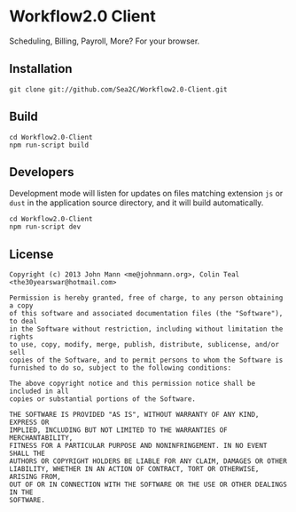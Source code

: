 # Workflow2.0 Client

Scheduling, Billing, Payroll, More? For your browser.

## Installation

    git clone git://github.com/Sea2C/Workflow2.0-Client.git

## Build

    cd Workflow2.0-Client
    npm run-script build

## Developers

Development mode will listen for updates on files matching extension `js` or `dust` in the application source directory, and it will build automatically.

    cd Workflow2.0-Client
    npm run-script dev

## License

    Copyright (c) 2013 John Mann <me@johnmann.org>, Colin Teal <the30yearswar@hotmail.com>

    Permission is hereby granted, free of charge, to any person obtaining a copy
    of this software and associated documentation files (the "Software"), to deal
    in the Software without restriction, including without limitation the rights
    to use, copy, modify, merge, publish, distribute, sublicense, and/or sell
    copies of the Software, and to permit persons to whom the Software is
    furnished to do so, subject to the following conditions:

    The above copyright notice and this permission notice shall be included in all
    copies or substantial portions of the Software.

    THE SOFTWARE IS PROVIDED "AS IS", WITHOUT WARRANTY OF ANY KIND, EXPRESS OR
    IMPLIED, INCLUDING BUT NOT LIMITED TO THE WARRANTIES OF MERCHANTABILITY,
    FITNESS FOR A PARTICULAR PURPOSE AND NONINFRINGEMENT. IN NO EVENT SHALL THE
    AUTHORS OR COPYRIGHT HOLDERS BE LIABLE FOR ANY CLAIM, DAMAGES OR OTHER
    LIABILITY, WHETHER IN AN ACTION OF CONTRACT, TORT OR OTHERWISE, ARISING FROM,
    OUT OF OR IN CONNECTION WITH THE SOFTWARE OR THE USE OR OTHER DEALINGS IN THE
    SOFTWARE.
